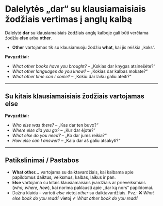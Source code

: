 # Dalelytės „dar“ su klausiamaisiais žodžiais vertimas į anglų kalbą

Dalelytė **dar** su klausiamaisiais žodžiais anglų kalboje gali būti verčiama žodžiu **else** arba **other**.

- **Other** vartojamas tik su klausiamuoju žodžiu **what**, kai jis reiškia „koks“.

**Pavyzdžiai:**
- *What other books have you brought?* – „Kokias dar knygas atsinešėte?“  
- *What other languages do you know?* – „Kokias dar kalbas mokate?“  
- *What other time can I come?* – „Kokiu dar laiku galiu ateiti?“

---

## Su kitais klausiamaisiais žodžiais vartojamas **else**

**Pavyzdžiai:**
- *Who else was there?* – „Kas dar ten buvo?“  
- *Where else did you go?* – „Kur dar ėjote?“  
- *What else do you need?* – „Ko dar jums reikia?“  
- *How else can I answer?* – „Kaip dar aš galiu atsakyti?“

---

## Patikslinimai / Pastabos
- **What other...** vartojama su daiktavardžiais, kai kalbama apie papildomus daiktus, veiksmus, kalbas, laikus ir pan.  
- **Else** vartojama su kitais klausiamaisiais įvardžiais ar prieveiksmiais (*who, where, how*), kai norima paklausti apie „dar ką nors“ papildomai.  
- Dažna klaida – vartoti *else* vietoj *other* su daiktavardžiais. Pvz.: ❌ *What else book do you read?* vietoj ✔ *What other book do you read?*

